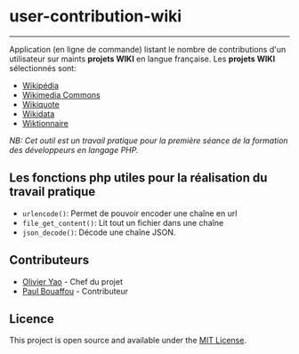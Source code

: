 # user-contribution-wiki
---------------------------------------------------------------------------------------------------------------------------------------

Application (en ligne de commande) listant le nombre de contributions d'un utilisateur sur maints **projets WIKI** en langue française.
Les **projets WIKI** sélectionnés sont:
* [Wikipédia](https://fr.wikipedia.org)
* [Wikimedia Commons](https://commons.wikimedia.org)
* [Wikiquote](https://fr.wikiquote.org)
* [Wikidata](https://wikidata.org)
* [Wiktionnaire](https://fr.wiktionary.org)

*NB: Cet outil est un travail pratique pour la première séance de la formation des développeurs en langage PHP.*

## Les fonctions php utiles pour la réalisation du travail pratique

- `urlencode()`: Permet de pouvoir encoder une chaîne en url
- `file_get_content()`: Lit tout un fichier dans une chaîne
- `json_decode()`: Décode une chaîne JSON.

## Contributeurs

* [Olivier Yao](https://github.com/yjolivier) - Chef du projet
* [Paul Bouaffou](https://github.com/paulbouaffou) - Contributeur

## Licence
This project is open source and available under the [MIT License](LICENSE).
